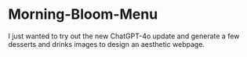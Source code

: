 # Morning-Bloom-Menu

I just wanted to try out the new ChatGPT-4o update and generate a few desserts and drinks images to design an aesthetic webpage.

